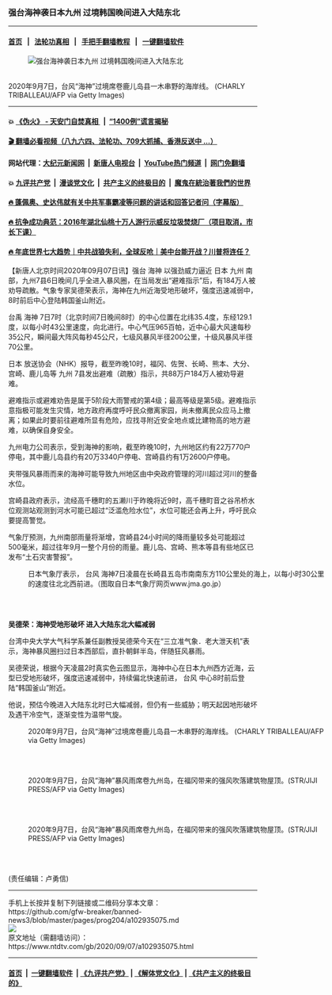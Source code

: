 ### 强台海神袭日本九州 过境韩国晚间进入大陆东北
------------------------

#### [首页](https://github.com/gfw-breaker/banned-news3/blob/master/README.md) &nbsp;&nbsp;|&nbsp;&nbsp; [法轮功真相](https://github.com/begood0513/basic/blob/master/README.md)  &nbsp;&nbsp;|&nbsp;&nbsp; [手把手翻墙教程](https://github.com/gfw-breaker/guides/wiki)  &nbsp;&nbsp;|&nbsp;&nbsp; [一键翻墙软件](https://github.com/gfw-breaker/nogfw/blob/master/README.md)  



<div><div class="featured_image">
 <figure>
  <img alt="强台海神袭日本九州 过境韩国晚间进入大陆东北" src="https://i.ntdtv.com/assets/uploads/2020/09/GettyImages-1228378547-800x450.jpg"/>
 </figure><br/>
 <span class="caption">
  2020年9月7日，台风“海神”过境席卷鹿儿岛县一木串野的海岸线。 (CHARLY TRIBALLEAU/AFP via Getty Images)
 </span>
</div>
</div><hr/>

#### 💥 [《伪火》 - 天安门自焚真相 ](http://141.164.51.119:10000/videos/blog/weihuo.html)&nbsp; |&nbsp; [“1400例”谎言揭秘  ](http://141.164.51.119:10000/videos/blog/jiexi1400.html)

#### [ 🎬  翻墙必看视频（八九六四、法轮功、709大抓捕、香港反送中 ...）](https://github.com/gfw-breaker/links/blob/master/banned.md)

#### 网站代理：[大纪元新闻网](http://167.172.10.89:10080/gb/) &nbsp;|&nbsp; [新唐人电视台](http://167.172.10.89:8808/gb/)  &nbsp;|&nbsp; [YouTube热门频道](http://158.247.203.241/youtube.html) &nbsp;|&nbsp; [网门免翻墙](http://158.247.203.241:11000/show.aspx?name=ogHome)

#### 💥 [九评共产党](http://141.164.51.119:10000/videos/res/jiuping/)&nbsp; |&nbsp; [漫谈党文化](http://141.164.51.119:10000/videos/res/mtdwh/)&nbsp; |&nbsp; [共产主义的终极目的](http://141.164.51.119:10000/videos/res/zjmd/)&nbsp; |&nbsp; [魔鬼在統治著我們的世界](http://141.164.51.119:10000/videos/res/TheSpecter/)  

#### [ 🔥  蓬佩奥、史达伟就有关中共军事霸凌等问题的讲话和回答记者问（字幕版）](http://141.164.51.119:10000/videos/news/pompeo7.html)

#### [ 🔥  抗争成功典范：2016年湖北仙桃十万人游行示威反垃圾焚烧厂（项目取消，市长下课）](http://141.164.51.119:10000/videos/news/xiantao.html)

#### [ 🔥  年底世界七大趋势｜中共战狼失利，全球反呛｜美中台能开战？川普将连任？](http://141.164.51.119:10000/videos/news/tanghao02.html)

<div><div class="post_content" itemprop="articleBody">
 <p>
  【新唐人北京时间2020年09月07日讯】强台
  <ok href="https://www.ntdtv.com/gb/海神.htm">
   海神
  </ok>
  以强劲威力逼近
  <ok href="https://www.ntdtv.com/gb/日本.htm">
   日本
  </ok>
  <ok href="https://www.ntdtv.com/gb/九州.htm">
   九州
  </ok>
  南部，九州7县6日晚间几乎全进入暴风圈，在当局发出“避难指示”后，有184万人被劝导疏散。气象专家吴德荣表示，海神在九州近海受地形破坏，强度迅速减弱中，8时前后中心登陆韩国釜山附近。
 </p>
 <p>
  台禹
  <ok href="https://www.ntdtv.com/gb/海神.htm">
   海神
  </ok>
  7日7时（北京时间7日晚间8时）的中心位置在北纬35.4度，东经129.1度，以每小时43公里速度，向北进行。中心气压965百帕，近中心最大风速每秒35公尺，瞬间最大阵风每秒45公尺，七级风暴风半径200公里，十级风暴风半径70公里。
 </p>
 <p>
  <ok href="https://www.ntdtv.com/gb/日本.htm">
   日本
  </ok>
  放送协会（NHK）报导，截至昨晚10时，福冈、佐贺、长崎、熊本、大分、宫崎、鹿儿岛等
  <ok href="https://www.ntdtv.com/gb/九州.htm">
   九州
  </ok>
  7县发出避难（疏散）指示，共88万户184万人被劝导避难。
 </p>
 <p>
  避难指示或避难劝告是属于5阶段大雨警戒的第4级；最高等级是第5级。避难指示意指极可能发生灾情，地方政府再度呼吁民众撤离家园，尚未撤离民众应马上撤离；如果此时要前往避难所显有危险，应找寻附近安全地点或比建物高的地方避难，以确保自身安全。
 </p>
 <p>
  九州电力公司表示，受到海神的影响，截至昨晚10时，九州地区约有22万770户停电，其中鹿儿岛县约有20万3340户停电、宫崎县约有1万2600户停电。
 </p>
 <p>
  夹带强风暴雨而来的海神可能导致九州地区由中央政府管理的河川超过河川的整备水位。
 </p>
 <p>
  宫崎县政府表示，流经高千穗町的五濑川于昨晚将近9时，高千穗町音之谷吊桥水位观测站观测到河水可能已超过“泛滥危险水位”，水位可能还会再上升，呼吁民众要提高警觉。
 </p>
 <p>
  气象厅预测，九州南部雨量将渐增，宫崎县24小时间的降雨量较多处可能超过500毫米，超过往年9月一整个月份的雨量。鹿儿岛、宫崎、熊本等县有些地区已发布“土石灾害警报”。
 </p>
 <figure class="wp-caption alignnone" id="attachment_102935085" style="width: 600px">
  <img alt="" class="size-medium wp-image-102935085" src="https://i.ntdtv.com/assets/uploads/2020/09/800x676_850811232777-600x507.jpg">
   <br/><figcaption class="wp-caption-text">
    日本气象厅表示，
    <ok href="https://www.ntdtv.com/gb/台风.htm">
     台风
    </ok>
    海神7日凌晨在长崎县五岛市南南东方110公里处的海上，以每小时30公里的速度往北北西前进。（图取自日本气象厅网页www.jma.go.jp）
   </figcaption><br/>
  </img>
 </figure><br/>
 <p>
  <strong>
   吴德荣：海神受地形破坏 进入大陆东北大幅减弱
  </strong>
 </p>
 <p>
  台湾中央大学大气科学系兼任副教授吴德荣今天在“三立准气象．老大泄天机”表示，海神暴风圈扫过日本西部后，直扑朝鲜半岛，伴随狂风暴雨。
 </p>
 <p>
  吴德荣说，根据今天凌晨2时真实色云图显示，海神中心在日本九州西方近海，云型已受地形破坏，强度迅速减弱中，持续偏北快速前进，
  <ok href="https://www.ntdtv.com/gb/台风.htm">
   台风
  </ok>
  中心8时前后登陆“韩国釜山”附近。
 </p>
 <p>
  他说，预估今晚进入大陆东北时已大幅减弱，但仍有一些威胁；明天起因地形破坏及遇干冷空气，逐渐变性为温带气旋。
 </p>
 <figure class="wp-caption alignnone" id="attachment_102935092" style="width: 600px">
  <img alt="" class="size-medium wp-image-102935092" src="https://i.ntdtv.com/assets/uploads/2020/09/GettyImages-1228378961-600x400.jpg">
   <br/><figcaption class="wp-caption-text">
    2020年9月7日，台风“海神”过境席卷鹿儿岛县一木串野的海岸线。 (CHARLY TRIBALLEAU/AFP via Getty Images)
   </figcaption><br/>
  </img>
 </figure><br/>
 <figure class="wp-caption alignnone" id="attachment_102935091" style="width: 600px">
  <img alt="" class="size-medium wp-image-102935091" src="https://i.ntdtv.com/assets/uploads/2020/09/GettyImages-1228378759-600x401.jpg"/>
  <br/><figcaption class="wp-caption-text">
   2020年9月7日，台风“海神”暴风雨席卷九州岛，在福冈带来的强风吹落建筑物屋顶。(STR/JIJI PRESS/AFP via Getty Images)
  </figcaption><br/>
 </figure><br/>
 <figure class="wp-caption alignnone" id="attachment_102935090" style="width: 600px">
  <img alt="" class="size-medium wp-image-102935090" src="https://i.ntdtv.com/assets/uploads/2020/09/GettyImages-1228378604-600x400.jpg"/>
  <br/><figcaption class="wp-caption-text">
   2020年9月7日，台风“海神”暴风雨席卷九州岛，在福冈带来的强风吹落建筑物屋顶。(STR/JIJI PRESS/AFP via Getty Images)
  </figcaption><br/>
 </figure><br/>
 <div class="video_fit_container">
 </div>
 <p>
  (责任编辑：卢勇信)
 </p>
 <div class="single_ad">
 </div>
</div>
</div>
<hr/>
手机上长按并复制下列链接或二维码分享本文章：<br/>
https://github.com/gfw-breaker/banned-news3/blob/master/pages/prog204/a102935075.md <br/>
<a href='https://github.com/gfw-breaker/banned-news3/blob/master/pages/prog204/a102935075.md'><img src='https://github.com/gfw-breaker/banned-news3/blob/master/pages/prog204/a102935075.md.png'/></a> <br/>
原文地址（需翻墙访问）：https://www.ntdtv.com/gb/2020/09/07/a102935075.html


------------------------
#### [首页](https://github.com/gfw-breaker/banned-news3/blob/master/README.md) &nbsp;|&nbsp; [一键翻墙软件](https://github.com/gfw-breaker/nogfw/blob/master/README.md) &nbsp;| [《九评共产党》](https://github.com/gfw-breaker/9ping.md/blob/master/README.md#九评之一评共产党是什么) | [《解体党文化》](https://github.com/gfw-breaker/jtdwh.md/blob/master/README.md) | [《共产主义的终极目的》](https://github.com/gfw-breaker/gczydzjmd.md/blob/master/README.md)


<img src='http://gfw-breaker.win/banned-news3/pages/prog204/a102935075.md' width='0px' height='0px'/>